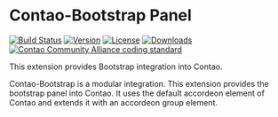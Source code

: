 Contao-Bootstrap Panel
===========================

[![Build Status](http://img.shields.io/travis/contao-bootstrap/panel/master.svg?style=flat-square)](https://travis-ci.org/contao-bootstrap/panel)
[![Version](http://img.shields.io/packagist/v/contao-bootstrap/panel.svg?style=flat-square)](http://packagist.com/packages/contao-bootstrap/panel)
[![License](http://img.shields.io/packagist/l/contao-bootstrap/panel.svg?style=flat-square)](http://packagist.com/packages/contao-bootstrap/panel)
[![Downloads](http://img.shields.io/packagist/dt/contao-bootstrap/panel.svg?style=flat-square)](http://packagist.com/packages/contao-bootstrap/panel)
[![Contao Community Alliance coding standard](http://img.shields.io/badge/cca-coding_standard-red.svg?style=flat-square)](https://github.com/contao-community-alliance/coding-standard)

This extension provides Bootstrap integration into Contao. 

Contao-Bootstrap is a modular integration. This extension provides the bootstrap panel into Contao. It uses the default
accordeon element of Contao and extends it with an accordeon group element.
